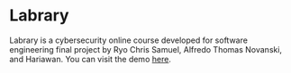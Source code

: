 # Labrary
Labrary is a cybersecurity online course developed for software engineering final project by Ryo Chris Samuel, Alfredo Thomas Novanski, and Hariawan. You can visit the demo [here](http://labrary.my.id/).
